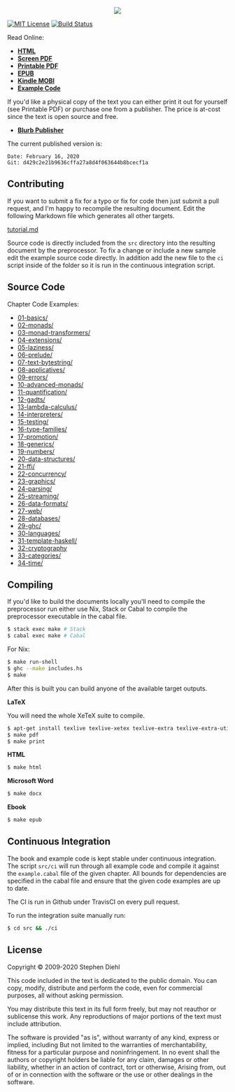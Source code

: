 <p align="center">
  <a href="http://dev.stephendiehl.com/hask/">
    <img src="http://dev.stephendiehl.com/hask/img/title.png"/>
  </a>
</p>

[![MIT License](http://img.shields.io/badge/license-mit-blue.svg)](https://github.com/sdiehl/wiwinwlh/blob/master/LICENSE)
[![Build Status](https://travis-ci.org/sdiehl/wiwinwlh.svg?branch=master)](https://travis-ci.org/sdiehl/wiwinwlh)

Read Online:

* [**HTML**](http://dev.stephendiehl.com/hask/)
* [**Screen PDF**](http://dev.stephendiehl.com/hask/tutorial.pdf)
* [**Printable PDF**](http://dev.stephendiehl.com/hask/tutorial_print.pdf)
* [**EPUB**](http://dev.stephendiehl.com/hask/tutorial.epub)
* [**Kindle MOBI**](http://dev.stephendiehl.com/hask/tutorial.mobi)
* [**Example Code**](https://github.com/sdiehl/wiwinwlh/tree/master/src)

If you'd like a physical copy of the text you can either print it out for
yourself (see Printable PDF) or purchase one from a publisher. The price is
at-cost since the text is open source and free.

* [**Blurb Publisher**](https://www.blurb.co.uk/b/9958091-what-i-wish-i-knew-when-learning-haskell)

The current published version is:

```
Date: February 16, 2020
Git: d429c2e21b9636cffa27a8d4f063644b8bcecf1a
```

Contributing
------------

If you want to submit a fix for a typo or fix for code then just submit a pull
request, and I'm happy to recompile the resulting document. Edit the following
Markdown file which generates all other targets.

[tutorial.md](./tutorial.md)

Source code is directly included from the `src` directory into the resulting
document by the preprocessor. To fix a change or include a new sample edit the
example source code directly. In addition add the new file to the `ci` script
inside of the folder so it is run in the continuous integration script.

Source Code
-----------

Chapter Code Examples:

* [01-basics/            ](https://github.com/sdiehl/wiwinwlh/tree/master/src/01-basics/)
* [02-monads/            ](https://github.com/sdiehl/wiwinwlh/tree/master/src/02-monads/)
* [03-monad-transformers/](https://github.com/sdiehl/wiwinwlh/tree/master/src/03-monad-transformers/)
* [04-extensions/        ](https://github.com/sdiehl/wiwinwlh/tree/master/src/04-extensions/)
* [05-laziness/          ](https://github.com/sdiehl/wiwinwlh/tree/master/src/05-laziness/)
* [06-prelude/           ](https://github.com/sdiehl/wiwinwlh/tree/master/src/06-prelude/)
* [07-text-bytestring/   ](https://github.com/sdiehl/wiwinwlh/tree/master/src/07-text-bytestring/)
* [08-applicatives/      ](https://github.com/sdiehl/wiwinwlh/tree/master/src/08-applicatives/)
* [09-errors/            ](https://github.com/sdiehl/wiwinwlh/tree/master/src/09-errors/)
* [10-advanced-monads/   ](https://github.com/sdiehl/wiwinwlh/tree/master/src/10-advanced-monads/)
* [11-quantification/    ](https://github.com/sdiehl/wiwinwlh/tree/master/src/11-quantification/)
* [12-gadts/             ](https://github.com/sdiehl/wiwinwlh/tree/master/src/12-gadts/)
* [13-lambda-calculus/   ](https://github.com/sdiehl/wiwinwlh/tree/master/src/13-lambda-calculus/)
* [14-interpreters/      ](https://github.com/sdiehl/wiwinwlh/tree/master/src/14-interpreters/)
* [15-testing/           ](https://github.com/sdiehl/wiwinwlh/tree/master/src/15-testing/)
* [16-type-families/     ](https://github.com/sdiehl/wiwinwlh/tree/master/src/16-type-families/)
* [17-promotion/         ](https://github.com/sdiehl/wiwinwlh/tree/master/src/17-promotion/)
* [18-generics/          ](https://github.com/sdiehl/wiwinwlh/tree/master/src/18-generics/)
* [19-numbers/           ](https://github.com/sdiehl/wiwinwlh/tree/master/src/19-numbers/)
* [20-data-structures/   ](https://github.com/sdiehl/wiwinwlh/tree/master/src/20-data-structures/)
* [21-ffi/               ](https://github.com/sdiehl/wiwinwlh/tree/master/src/21-ffi/)
* [22-concurrency/       ](https://github.com/sdiehl/wiwinwlh/tree/master/src/22-concurrency/)
* [23-graphics/          ](https://github.com/sdiehl/wiwinwlh/tree/master/src/23-graphics/)
* [24-parsing/           ](https://github.com/sdiehl/wiwinwlh/tree/master/src/24-parsing/)
* [25-streaming/         ](https://github.com/sdiehl/wiwinwlh/tree/master/src/25-streaming/)
* [26-data-formats/      ](https://github.com/sdiehl/wiwinwlh/tree/master/src/26-data-formats/)
* [27-web/               ](https://github.com/sdiehl/wiwinwlh/tree/master/src/27-web/)
* [28-databases/         ](https://github.com/sdiehl/wiwinwlh/tree/master/src/28-databases/)
* [29-ghc/               ](https://github.com/sdiehl/wiwinwlh/tree/master/src/29-ghc/)
* [30-languages/         ](https://github.com/sdiehl/wiwinwlh/tree/master/src/30-languages/)
* [31-template-haskell/  ](https://github.com/sdiehl/wiwinwlh/tree/master/src/31-template-haskell/)
* [32-cryptography       ](https://github.com/sdiehl/wiwinwlh/tree/master/src/32-cryptography/)
* [33-categories/        ](https://github.com/sdiehl/wiwinwlh/tree/master/src/33-categories/)
* [34-time/              ](https://github.com/sdiehl/wiwinwlh/tree/master/src/34-time/)

Compiling
---------

If you'd like to build the documents locally you'll need to compile the
preprocessor run either use Nix, Stack or Cabal to compile the preprocessor
executable in the cabal file.

```bash
$ stack exec make # Stack
$ cabal exec make # Cabal
```

For Nix:

```bash
$ make run-shell
$ ghc --make includes.hs
$ make
```

After this is built you can build anyone of the available target outputs.

**LaTeX**

You will need the whole XeTeX suite to compile.

```bash
$ apt-get install texlive texlive-xetex texlive-extra texlive-extra-utils
$ make pdf
$ make print
```

**HTML**

```bash
$ make html
```

**Microsoft Word**

```bash
$ make docx
```

**Ebook**

```bash
$ make epub
```

Continuous Integration
----------------------

The book and example code is kept stable under continuous integration. The
script `src/ci` will run through all example code and compile it against the
`example.cabal` file of the given chapter. All bounds for dependencies are
specified in the cabal file and ensure that the given code examples are up to
date.

The CI is run in Github under TravisCI on every pull request.

To run the integration suite manually run:

```bash
$ cd src && ./ci
```

License
-------

Copyright © 2009-2020 Stephen Diehl

This code included in the text is dedicated to the public domain. You can copy,
modify, distribute and perform the code, even for commercial purposes, all
without asking permission.

You may distribute this text in its full form freely, but may not reauthor or
sublicense this work. Any reproductions of major portions of the text must
include attribution.

The software is provided "as is", without warranty of any kind, express or
implied, including But not limited to the warranties of merchantability, fitness
for a particular purpose and noninfringement. In no event shall the authors or
copyright holders be liable for any claim, damages or other liability, whether
in an action of contract, tort or otherwise, Arising from, out of or in
connection with the software or the use or other dealings in the software.

